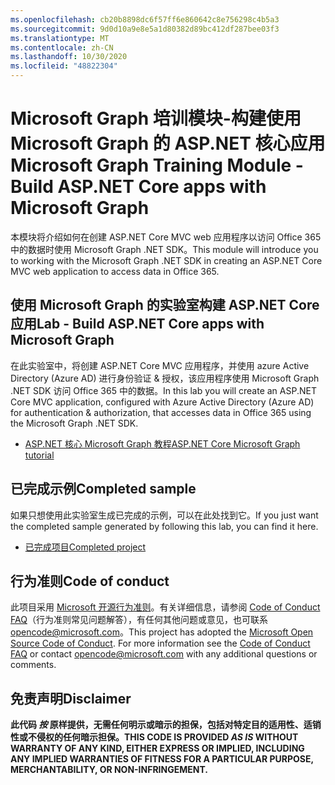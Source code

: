 ```yaml
---
ms.openlocfilehash: cb20b8898dc6f57ff6e860642c8e756298c4b5a3
ms.sourcegitcommit: 9d0d10a9e8e5a1d80382d89bc412df287bee03f3
ms.translationtype: MT
ms.contentlocale: zh-CN
ms.lasthandoff: 10/30/2020
ms.locfileid: "48822304"
---
```

# <a name="microsoft-graph-training-module---build-aspnet-core-apps-with-microsoft-graph"></a><span data-ttu-id="14e1a-101">Microsoft Graph 培训模块-构建使用 Microsoft Graph 的 ASP.NET 核心应用</span><span class="sxs-lookup"><span data-stu-id="14e1a-101">Microsoft Graph Training Module - Build ASP.NET Core apps with Microsoft Graph</span></span>

<span data-ttu-id="14e1a-102">本模块将介绍如何在创建 ASP.NET Core MVC web 应用程序以访问 Office 365 中的数据时使用 Microsoft Graph .NET SDK。</span><span class="sxs-lookup"><span data-stu-id="14e1a-102">This module will introduce you to working with the Microsoft Graph .NET SDK in creating an ASP.NET Core MVC web application to access data in Office 365.</span></span>

## <a name="lab---build-aspnet-core-apps-with-microsoft-graph"></a><span data-ttu-id="14e1a-103">使用 Microsoft Graph 的实验室构建 ASP.NET Core 应用</span><span class="sxs-lookup"><span data-stu-id="14e1a-103">Lab - Build ASP.NET Core apps with Microsoft Graph</span></span>

<span data-ttu-id="14e1a-104">在此实验室中，将创建 ASP.NET Core MVC 应用程序，并使用 azure Active Directory (Azure AD) 进行身份验证 & 授权，该应用程序使用 Microsoft Graph .NET SDK 访问 Office 365 中的数据。</span><span class="sxs-lookup"><span data-stu-id="14e1a-104">In this lab you will create an ASP.NET Core MVC application, configured with Azure Active Directory (Azure AD) for authentication & authorization, that accesses data in Office 365 using the Microsoft Graph .NET SDK.</span></span>

- [<span data-ttu-id="14e1a-105">ASP.NET 核心 Microsoft Graph 教程</span><span class="sxs-lookup"><span data-stu-id="14e1a-105">ASP.NET Core Microsoft Graph tutorial</span></span>](https://docs.microsoft.com/graph/tutorials/aspnet-core)

## <a name="completed-sample"></a><span data-ttu-id="14e1a-106">已完成示例</span><span class="sxs-lookup"><span data-stu-id="14e1a-106">Completed sample</span></span>

<span data-ttu-id="14e1a-107">如果只想使用此实验室生成已完成的示例，可以在此处找到它。</span><span class="sxs-lookup"><span data-stu-id="14e1a-107">If you just want the completed sample generated by following this lab, you can find it here.</span></span>

- [<span data-ttu-id="14e1a-108">已完成项目</span><span class="sxs-lookup"><span data-stu-id="14e1a-108">Completed project</span></span>](demo)

## <a name="code-of-conduct"></a><span data-ttu-id="14e1a-109">行为准则</span><span class="sxs-lookup"><span data-stu-id="14e1a-109">Code of conduct</span></span>

<span data-ttu-id="14e1a-p101">此项目采用 [Microsoft 开源行为准则](https://opensource.microsoft.com/codeofconduct/)。有关详细信息，请参阅 [Code of Conduct FAQ](https://opensource.microsoft.com/codeofconduct/faq/)（行为准则常见问题解答），有任何其他问题或意见，也可联系 [opencode@microsoft.com](mailto:opencode@microsoft.com)。</span><span class="sxs-lookup"><span data-stu-id="14e1a-p101">This project has adopted the [Microsoft Open Source Code of Conduct](https://opensource.microsoft.com/codeofconduct/). For more information see the [Code of Conduct FAQ](https://opensource.microsoft.com/codeofconduct/faq/) or contact [opencode@microsoft.com](mailto:opencode@microsoft.com) with any additional questions or comments.</span></span>

## <a name="disclaimer"></a><span data-ttu-id="14e1a-112">免责声明</span><span class="sxs-lookup"><span data-stu-id="14e1a-112">Disclaimer</span></span>

<span data-ttu-id="14e1a-113">**此代码 _按_ 原样提供，无需任何明示或暗示的担保，包括对特定目的适用性、适销性或不侵权的任何暗示担保。**</span><span class="sxs-lookup"><span data-stu-id="14e1a-113">**THIS CODE IS PROVIDED _AS IS_ WITHOUT WARRANTY OF ANY KIND, EITHER EXPRESS OR IMPLIED, INCLUDING ANY IMPLIED WARRANTIES OF FITNESS FOR A PARTICULAR PURPOSE, MERCHANTABILITY, OR NON-INFRINGEMENT.**</span></span>
